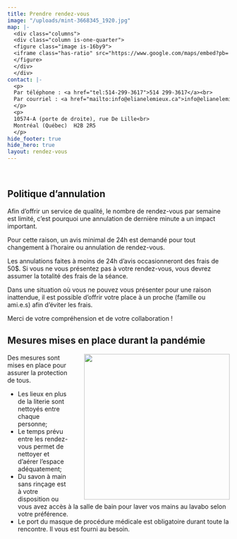 ```yaml
---
title: Prendre rendez-vous
image: "/uploads/mint-3668345_1920.jpg"
map: |-
  <div class="columns">
  <div class="column is-one-quarter">
  <figure class="image is-16by9">
  <iframe class="has-ratio" src="https://www.google.com/maps/embed?pb=!1m18!1m12!1m3!1d2077.733928162563!2d-73.65250587919157!3d45.57580869590193!2m3!1f0!2f0!3f0!3m2!1i1024!2i768!4f13.1!3m3!1m2!1s0x4cc91f4f7a9d7331%3A0x3ecd0ec5f047589b!2s10574%20Rue%20de%20Lille%2C%20Montr%C3%A9al%2C%20QC%20H2B%202R5!5e0!3m2!1sen!2sca!4v1613080846052!5m2!1sen!2sca" frameborder="0" style="border:0;" allowfullscreen="" aria-hidden="false" tabindex="0"></iframe>
  </figure>
  </div>
  </div>
contact: |-
  <p>
  Par téléphone : <a href="tel:514-299-3617">514 299-3617</a><br>
  Par courriel : <a href="mailto:info@elianelemieux.ca">info@elianelemieux.ca</a>
  </p>
  <p>
  10574-A (porte de droite), rue De Lille<br>
  Montréal (Québec)  H2B 2R5
  </p>
hide_footer: true
hide_hero: true
layout: rendez-vous
---
```


<p>&nbsp;</p>

## Politique d’annulation

Afin d’offrir un service de qualité, le nombre de rendez-vous par semaine est limité, c’est pourquoi une annulation de dernière minute a un impact important.

Pour cette raison, un avis minimal de 24h est demandé pour tout changement à l’horaire ou annulation de rendez-vous.

Les annulations faites à moins de 24h d’avis occasionneront des frais de 50$. Si vous ne vous présentez pas à votre rendez-vous, vous devrez assumer la totalité des frais de la séance.

Dans une situation où vous ne pouvez vous présenter pour une raison inattendue, il est possible d’offrir votre place à un proche (famille ou ami.e.s) afin d’éviter les frais.

Merci de votre compréhension et de votre collaboration !

## Mesures mises en place durant la pandémie

<img src="/uploads/PB062232%202.jpeg" style="width:330px; float:right; padding-left:2rem;">

Des mesures sont mises en place pour assurer la protection de tous.
* Les lieux en plus de la literie sont nettoyés entre chaque personne;
* Le temps prévu entre les rendez-vous permet de nettoyer et d’aérer l’espace adéquatement;
* Du savon à main sans rinçage est à votre disposition ou vous avez accès à la salle de bain pour laver vos mains au lavabo selon votre préférence.
* Le port du masque de procédure médicale est obligatoire durant toute la rencontre. Il vous est fourni au besoin.